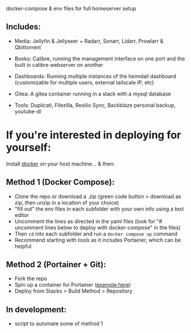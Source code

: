 
 docker-compose & env files for full homeserver setup

## Includes: 

- Media: Jellyfin & Jellyseer + Radarr, Sonarr, Lidarr, Prowlarr & Qbittorrent

- Books: Calibre, running the management interface on one port and the built in calibre webserver on another

- Dashboards: Running multiple instances of the heimdall dashboard (customizable for multiple users, external tailscale IP, etc)

- Gitea: A gitea container running in a stack with a mysql database

- Tools: Duplicati, Filezilla, Resilio Sync, Backblaze personal backup, youtube-dl


# If you're interested in deploying for yourself:

Install [docker](https://docs.docker.com/engine/install/) on your host machine... & then:

## Method 1 (Docker Compose): 
- Clone the repo or download a .zip (green code button > download as zip, then unzip in a location of your choice)
- "fill out" the env files in each subfolder with your own info using a text editor
- Uncomment the lines as directed in the yaml files (look for "# uncomment lines below to deploy with docker-compose" in the files)
- Then `cd` into each subfolder and run a `docker compose up` command 
- Recommend starting with *tools* as it includes Portainer, which can be helpful

## Method 2 (Portainer + Git):
- Fork the repo 
- Spin up a container for Portainer ([example here](https://github.com/ChristianLempa/boilerplates/blob/main/docker-compose/portainer/compose.yaml))
- Deploy from Stacks > Build Method > Repository


## In development:
- script to automate some of method 1
